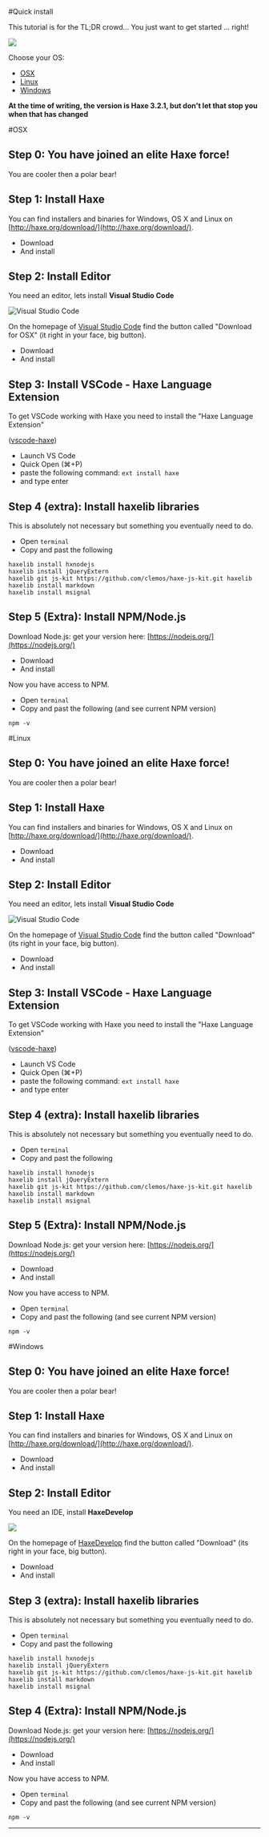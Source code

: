 #Quick install

This tutorial is for the TL;DR crowd...
You just want to get started ... right!

![](/img/tldr.gif)

Choose your OS:

* [OSX](#osx)
* [Linux](#linux)
* [Windows](#windows) 

__At the time of writing, the version is Haxe 3.2.1, but don't let that stop you when that has changed__

<a name="osx"></a>
#OSX

## Step 0: You have joined an elite Haxe force!

You are cooler then a polar bear!

## Step 1: Install Haxe

You can find installers and binaries for Windows, OS X and Linux on [http://haxe.org/download/](http://haxe.org/download/).

- Download 
- And install

## Step 2: Install Editor

You need an editor, lets install **Visual Studio Code**

![Visual Studio Code](https://code.visualstudio.com/home-screenshot-mac-lg.png)

On the homepage of [Visual Studio Code](https://code.visualstudio.com/) find the button called "Download for OSX" (it right in your face, big button).

- Download 
- And install

## Step 3: Install VSCode - Haxe Language Extension

To get VSCode working with Haxe you need to install the "Haxe Language Extension"

([vscode-haxe](https://marketplace.visualstudio.com/items?itemName=haxedevs.haxe))

- Launch VS Code
- Quick Open (⌘+P)
- paste the following command: `ext install haxe`
- and type enter

## Step 4 (extra): Install haxelib libraries

This is absolutely not necessary but something you eventually need to do.

- Open `terminal`
- Copy and past the following

```
haxelib install hxnodejs
haxelib install jQueryExtern
haxelib git js-kit https://github.com/clemos/haxe-js-kit.git haxelib
haxelib install markdown
haxelib install msignal

```

## Step 5 (Extra): Install NPM/Node.js

Download Node.js: get your version here: [https://nodejs.org/](https://nodejs.org/)

- Download 
- And install

Now you have access to NPM.

- Open `terminal`
- Copy and past the following (and see current NPM version)

```
npm -v
```



<a name="linux"></a>
#Linux


## Step 0: You have joined an elite Haxe force!

You are cooler then a polar bear!

## Step 1: Install Haxe

You can find installers and binaries for Windows, OS X and Linux on [http://haxe.org/download/](http://haxe.org/download/).

- Download 
- And install

## Step 2: Install Editor

You need an editor, lets install **Visual Studio Code**

![Visual Studio Code](https://code.visualstudio.com/Content/images/hero-osx.png)

On the homepage of [Visual Studio Code](https://code.visualstudio.com/) find the button called "Download" (its right in your face, big button).

- Download 
- And install


## Step 3: Install VSCode - Haxe Language Extension

To get VSCode working with Haxe you need to install the "Haxe Language Extension"

([vscode-haxe](https://marketplace.visualstudio.com/items?itemName=haxedevs.haxe))

- Launch VS Code
- Quick Open (⌘+P)
- paste the following command: `ext install haxe`
- and type enter

## Step 4 (extra): Install haxelib libraries

This is absolutely not necessary but something you eventually need to do.

- Open `terminal`
- Copy and past the following

```
haxelib install hxnodejs
haxelib install jQueryExtern
haxelib git js-kit https://github.com/clemos/haxe-js-kit.git haxelib
haxelib install markdown
haxelib install msignal

```

## Step 5 (Extra): Install NPM/Node.js

Download Node.js: get your version here: [https://nodejs.org/](https://nodejs.org/)

- Download 
- And install

Now you have access to NPM.

- Open `terminal`
- Copy and past the following (and see current NPM version)

```
npm -v
```



<a name="windows"></a>
#Windows


## Step 0: You have joined an elite Haxe force!

You are cooler then a polar bear!

## Step 1: Install Haxe

You can find installers and binaries for Windows, OS X and Linux on [http://haxe.org/download/](http://haxe.org/download/).

- Download 
- And install


## Step 2: Install Editor

You need an IDE, install **HaxeDevelop**

![](http://haxedevelop.org/img/haxedevelop-interface.jpg)

On the homepage of [HaxeDevelop](http://www.haxedevelop.org) find the button called "Download" (its right in your face, big button).

- Download 
- And install



## Step 3 (extra): Install haxelib libraries

This is absolutely not necessary but something you eventually need to do.

- Open `terminal`
- Copy and past the following

```
haxelib install hxnodejs
haxelib install jQueryExtern
haxelib git js-kit https://github.com/clemos/haxe-js-kit.git haxelib
haxelib install markdown
haxelib install msignal

```

## Step 4 (Extra): Install NPM/Node.js

Download Node.js: get your version here: [https://nodejs.org/](https://nodejs.org/)

- Download 
- And install


Now you have access to NPM.

- Open `terminal`
- Copy and past the following (and see current NPM version)

```
npm -v
```




---